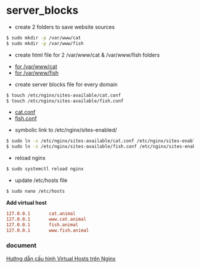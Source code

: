 # server_blocks

- create 2 folders to save website sources

```sh
$ sudo mkdir -p /var/www/cat
$ sudo mkdir -p /var/www/fish
```

- create html file for 2 /var/www/cat & /var/www/fish folders

+ [for /var/www/cat](./virtual_hosts/cat/index.html)
+ [for /var/www/fish](./virtual_hosts/fish/index.html)

- create server blocks file for every domain

```sh
$ touch /etc/nginx/sites-available/cat.conf
$ touch /etc/nginx/sites-available/fish.conf
```

+ [cat.conf](./virtual_hosts/cat/cat.conf)
+ [fish.conf](./virtual_hosts/fish/fish.conf)

- symbolic link to /etc/nginx/sites-enabled/

```sh
$ sudo ln -s /etc/nginx/sites-available/cat.conf /etc/nginx/sites-enabled/cat.conf
$ sudo ln -s /etc/nginx/sites-available/fish.conf /etc/nginx/sites-enabled/fish.conf
```

- reload nginx

```sh
$ sudo systemctl reload nginx
```

- update /etc/hosts file

```sh
$ sudo nano /etc/hosts
```

**Add virtual host**

```conf
127.0.0.1       cat.animal
127.0.0.1       www.cat.animal
127.0.0.1       fish.animal
127.0.0.1       www.fish.animal

```


### document

[Hướng dẫn cấu hình Virtual Hosts trên Nginx](https://vinasupport.com/huong-dan-cau-hinh-virtual-hosts-tren-nginx/)
